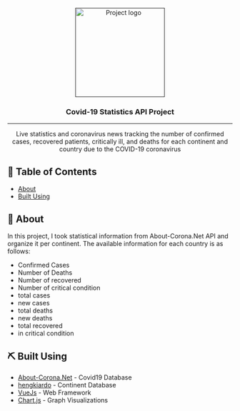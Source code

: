 <p align="center">
  <a href="" rel="noopener">
 <img width=200px height=200px src="https://www.progenie-molecular.com/en/assets/images/antgenos-304x296.png" alt="Project logo"></a>
</p>

<h3 align="center">Covid-19 Statistics API Project</h3>

<div align="center">

</div>

---

<p align="center">Live statistics and coronavirus news tracking the number of confirmed cases, recovered patients, critically ill, and deaths for each continent and country due to the COVID-19 coronavirus
    <br> 
</p>

## 📝 Table of Contents

- [About](#about)
- [Built Using](#built_using)

## 🧐 About <a name = "about"></a>

In this project, I took statistical information from About-Corona.Net API and organize it per continent. The available information for each country is as follows:
- Confirmed Cases
- Number of Deaths
- Number of recovered
- Number of critical condition
- total cases
- new cases
- total deaths
- new deaths
- total recovered
- in critical condition

## ⛏️ Built Using <a name = "built_using"></a>

- [About-Corona.Net](https://about-corona.net/) - Covid19 Database
- [hengkiardo](https://github.com/hengkiardo/restcountries) - Continent Database
- [VueJs](https://vuejs.org/) - Web Framework
- [Chart.js](https://www.chartjs.org/) - Graph Visualizations
